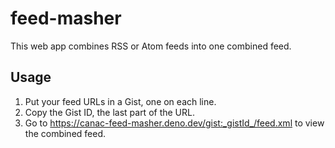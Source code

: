 # feed-masher

This web app combines RSS or Atom feeds into one combined feed.

## Usage

1. Put your feed URLs in a Gist, one on each line.
1. Copy the Gist ID, the last part of the URL.
1. Go to https://canac-feed-masher.deno.dev/gist:_gistId_/feed.xml to view the
   combined feed.
